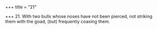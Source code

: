 +++
title = "21"

+++
21. With two bulls whose noses have not been pierced, not striking them with the goad, (but) frequently coaxing them.

